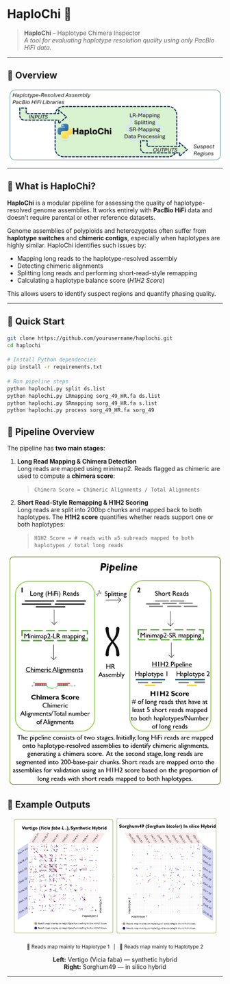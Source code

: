 # HaploChi 🧬

> **HaploChi** – Haplotype Chimera Inspector  
> *A tool for evaluating haplotype resolution quality using only PacBio HiFi data.*

---

## 🔷 Overview

<p align="center">
  <img src="docs/haplochi_pipeline.png" alt="HaploChi Overview" width="700"/>
</p>

---

## 📖 What is HaploChi?

**HaploChi** is a modular pipeline for assessing the quality of haplotype-resolved genome assemblies. It works entirely with **PacBio HiFi** data and doesn't require parental or other reference datasets.

Genome assemblies of polyploids and heterozygotes often suffer from **haplotype switches** and **chimeric contigs**, especially when haplotypes are highly similar. HaploChi identifies such issues by:

- Mapping long reads to the haplotype-resolved assembly
- Detecting chimeric alignments
- Splitting long reads and performing short-read-style remapping
- Calculating a haplotype balance score (*H1H2 Score*)

This allows users to identify suspect regions and quantify phasing quality.

---
## 🚀 Quick Start

```bash
git clone https://github.com/yourusername/haplochi.git
cd haplochi

# Install Python dependencies
pip install -r requirements.txt

# Run pipeline steps
python haplochi.py split ds.list
python haplochi.py LRmapping sorg_49_HR.fa ds.list
python haplochi.py SRmapping sorg_49_HR.fa s.list
python haplochi.py process sorg_49_HR.fa sorg_49

```

## 🧬 Pipeline Overview
The pipeline has **two main stages**:

1. **Long Read Mapping & Chimera Detection**  
   Long reads are mapped using minimap2. Reads flagged as chimeric are used to compute a **chimera score**:
   > `Chimera Score = Chimeric Alignments / Total Alignments`

2. **Short Read-Style Remapping & H1H2 Scoring**  
   Long reads are split into 200bp chunks and mapped back to both haplotypes. The **H1H2 score** quantifies whether reads support one or both haplotypes:
   > `H1H2 Score = # reads with ≥5 subreads mapped to both haplotypes / total long reads`
   
<p align="center">
  <img src="docs/haplochi_pipeline_alg.png" alt="Pipeline Algorithm" width="700"/>
</p>


## 🧪 Example Outputs

<div align="center">
  <img src="docs/vertigo.png" alt="Vertigo (Vicia faba L.) – Synthetic Hybrid" width="47%"/>
  <img src="docs/sorg_49.png" alt="Sorghum49 (Sorghum bicolor) – In Silico Hybrid" width="47%"/>
</div>

<p align="center">
  <sub>
    🔴 Reads map mainly to Haplotype 1 &nbsp; | &nbsp;
    🔵 Reads map mainly to Haplotype 2
  </sub>
</p>

<p align="center">
  <b>Left:</b> Vertigo (Vicia faba) — synthetic hybrid <br/>
  <b>Right:</b> Sorghum49 — in silico hybrid
</p>

---

